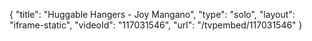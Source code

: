 {
    "title": "Huggable Hangers - Joy Mangano",
    "type": "solo",
    "layout": "iframe-static",
    "videoId": "117031546",
    "url": "\/tvpembed\/117031546"
}